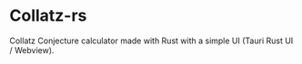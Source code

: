 # Collatz-rs

Collatz Conjecture calculator made with Rust with a simple UI (Tauri Rust UI / Webview).

